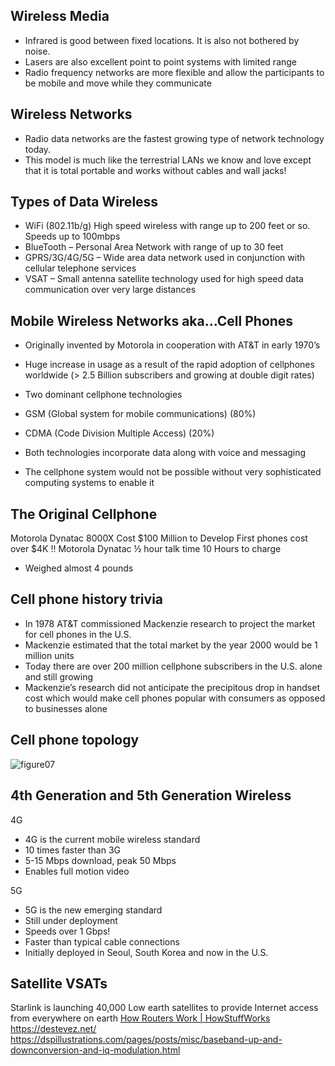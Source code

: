 ## Wireless Media
- Infrared is good between fixed locations.  It is also not bothered by noise.
- Lasers are also excellent point to point systems with limited range 
- Radio frequency  networks are more flexible and allow the participants to be mobile and move while they communicate
## Wireless Networks
- Radio data networks are the fastest growing type of network technology today.
- This model is much like the terrestrial LANs we know and love except that it is total portable and works without cables and wall jacks!
## Types of Data Wireless
- WiFi (802.11b/g)  High speed wireless with range up to 200 feet or so.  Speeds up to 100mbps
- BlueTooth – Personal Area Network with range of up to 30 feet
- GPRS/3G/4G/5G – Wide area data network used in conjunction with cellular telephone services
- VSAT – Small antenna satellite technology used for high speed data communication over very large distances
## Mobile Wireless Networks aka…Cell Phones  

- Originally invented by Motorola in cooperation with AT&T in early 1970’s
- Huge increase in usage as a result of the rapid adoption of cellphones worldwide (> 2.5 Billion subscribers and growing at double digit rates)
- Two dominant cellphone technologies

- GSM (Global system for mobile communications) (80%)
- CDMA (Code Division Multiple Access) (20%)
- Both technologies incorporate data along with voice and messaging
- The cellphone system would not be possible without very sophisticated computing systems to enable it
## The Original Cellphone 
Motorola Dynatac 8000X
Cost $100 Million to Develop
First phones cost over $4K !!  Motorola Dynatac
½ hour talk time
10 Hours to charge
-   Weighed almost 4 pounds
## Cell phone history trivia

- In 1978 AT&T commissioned Mackenzie research to project the market for cell phones in the U.S.
- Mackenzie estimated that the total market by the year 2000 would be 1 million units
- Today there are over 200 million cellphone subscribers in the U.S. alone and still growing
- Mackenzie’s research did not anticipate the precipitous drop in handset cost which would make cell phones popular with consumers as opposed to businesses alone
## Cell phone topology
![figure07](https://lh4.googleusercontent.com/Se7k7U6NzvzisKwcoyso75SbgDSxVFV0FrAGLOH4TySed84qEhD5UgkaiaAQ-_66tOZW4FSgcXGglxN3OBlavzpeVkURzJ2jcQey4BW9YlliJl7IZ8vnNsKDLlXhG4fjpYWsA4jzYYdTSds=s2048)
## 4th Generation and 5th Generation Wireless  
4G
-   4G is the current mobile wireless standard
-   10 times faster than 3G
-   5-15 Mbps download, peak 50 Mbps
-   Enables full motion video

5G
-   5G is the new emerging standard 
-   Still under deployment
-   Speeds over 1 Gbps!
-   Faster than typical cable connections
-   Initially deployed in Seoul, South Korea and now in the U.S.
## Satellite VSATs
Starlink is launching 40,000 Low earth satellites to provide Internet access from everywhere on earth
[How Routers Work | HowStuffWorks](https://computer.howstuffworks.com/router.htm)
https://destevez.net/
https://dspillustrations.com/pages/posts/misc/baseband-up-and-downconversion-and-iq-modulation.html